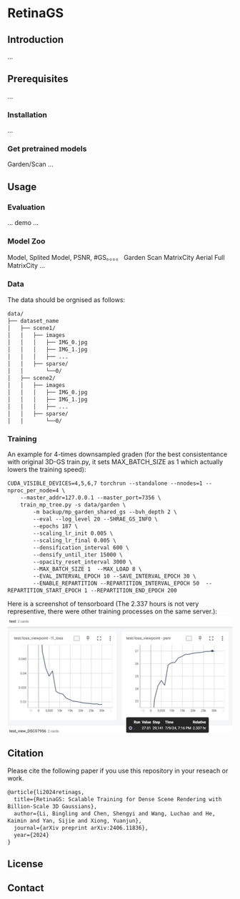 # RetinaGS

## Introduction
...

## Prerequisites
...
### Installation
...
### Get pretrained models
Garden/Scan
... 

## Usage


### Evaluation
... demo ...

### Model Zoo
Model, Splited Model, PSNR, #GS。。。。
Garden
Scan
MatrixCity Aerial
Full MatrixCity
...

### Data 
The data should be orgnised as follows:
```
data/
├── dataset_name
│   ├── scene1/
│   │   ├── images
│   │   │   ├── IMG_0.jpg
│   │   │   ├── IMG_1.jpg
│   │   │   ├── ...
│   │   ├── sparse/
│   │       └──0/
│   ├── scene2/
│   │   ├── images
│   │   │   ├── IMG_0.jpg
│   │   │   ├── IMG_1.jpg
│   │   │   ├── ...
│   │   ├── sparse/
│   │       └──0/
```

### Training 
An example for 4-times downsampled graden (for the best consistentance with original 3D-GS train.py, it sets MAX_BATCH_SIZE as 1 which actually lowers the training speed):
```
CUDA_VISIBLE_DEVICES=4,5,6,7 torchrun --standalone --nnodes=1 --nproc_per_node=4 \
    --master_addr=127.0.0.1 --master_port=7356 \
    train_mp_tree.py -s data/garden \
        -m backup/mp_garden_shared_gs --bvh_depth 2 \
        --eval --log_level 20 --SHRAE_GS_INFO \
        --epochs 187 \
        --scaling_lr_init 0.005 \
        --scaling_lr_final 0.005 \
        --densification_interval 600 \
        --densify_until_iter 15000 \
        --opacity_reset_interval 3000 \
        --MAX_BATCH_SIZE 1  --MAX_LOAD 8 \
        --EVAL_INTERVAL_EPOCH 10 --SAVE_INTERVAL_EPOCH 30 \
        --ENABLE_REPARTITION --REPARTITION_INTERVAL_EPOCH 50  --REPARTITION_START_EPOCH 1 --REPARTITION_END_EPOCH 200
```
Here is a screenshot of tensorboard (The 2.337 hours is not very representive, there were other training processes on the same server.):
![image](logs/tb_screenshot.png)


## Citation
Please cite the following paper if you use this repository in your reseach or work.
```
@article{li2024retinags,
  title={RetinaGS: Scalable Training for Dense Scene Rendering with Billion-Scale 3D Gaussians},
  author={Li, Bingling and Chen, Shengyi and Wang, Luchao and He, Kaimin and Yan, Sijie and Xiong, Yuanjun},
  journal={arXiv preprint arXiv:2406.11836},
  year={2024}
}
```


## License
## Contact



